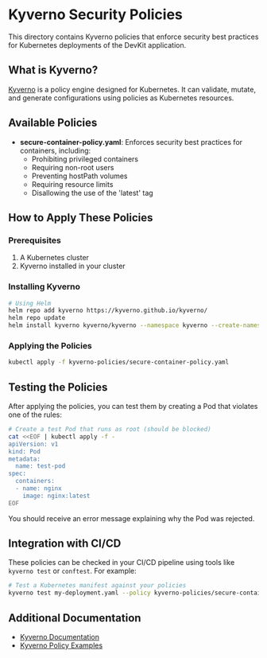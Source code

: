 # Kyverno Security Policies

This directory contains Kyverno policies that enforce security best practices for Kubernetes deployments of the DevKit application.

## What is Kyverno?

[Kyverno](https://kyverno.io/) is a policy engine designed for Kubernetes. It can validate, mutate, and generate configurations using policies as Kubernetes resources.

## Available Policies

- **secure-container-policy.yaml**: Enforces security best practices for containers, including:
  - Prohibiting privileged containers
  - Requiring non-root users
  - Preventing hostPath volumes
  - Requiring resource limits
  - Disallowing the use of the 'latest' tag

## How to Apply These Policies

### Prerequisites

1. A Kubernetes cluster
2. Kyverno installed in your cluster

### Installing Kyverno

```bash
# Using Helm
helm repo add kyverno https://kyverno.github.io/kyverno/
helm repo update
helm install kyverno kyverno/kyverno --namespace kyverno --create-namespace
```

### Applying the Policies

```bash
kubectl apply -f kyverno-policies/secure-container-policy.yaml
```

## Testing the Policies

After applying the policies, you can test them by creating a Pod that violates one of the rules:

```bash
# Create a test Pod that runs as root (should be blocked)
cat <<EOF | kubectl apply -f -
apiVersion: v1
kind: Pod
metadata:
  name: test-pod
spec:
  containers:
  - name: nginx
    image: nginx:latest
EOF
```

You should receive an error message explaining why the Pod was rejected.

## Integration with CI/CD

These policies can be checked in your CI/CD pipeline using tools like `kyverno test` or `conftest`. For example:

```bash
# Test a Kubernetes manifest against your policies
kyverno test my-deployment.yaml --policy kyverno-policies/secure-container-policy.yaml
```

## Additional Documentation

- [Kyverno Documentation](https://kyverno.io/docs/)
- [Kyverno Policy Examples](https://kyverno.io/policies/) 